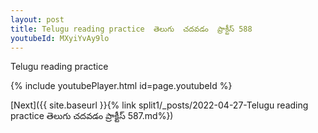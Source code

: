 ```yaml
---
layout: post
title: Telugu reading practice  తెలుగు  చదవడం  ప్రాక్టీస్ 588
youtubeId: MXyiYvAy9lo
---
```

 
 
Telugu reading practice
 
 
 
 
 


{% include youtubePlayer.html id=page.youtubeId %}
 
[Next]({{ site.baseurl }}{% link  split1/_posts/2022-04-27-Telugu reading practice  తెలుగు  చదవడం  ప్రాక్టీస్ 587.md%})
 
